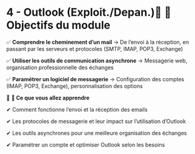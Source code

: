 # 4 - Outlook (Exploit./Depan.)🔹 **📌 Objectifs du module**

✅ **Comprendre le cheminement d’un mail** → De l’envoi à la réception, en passant par les serveurs et protocoles (SMTP, IMAP, POP3, Exchange)

✅ **Utiliser les outils de communication asynchrone** → Messagerie web, organisation professionnelle des échanges

✅ **Paramétrer un logiciel de messagerie** → Configuration des comptes (IMAP, POP3, Exchange), personnalisation des options



🔹 **📌 Ce que vous allez apprendre**

✔ Comment fonctionne l’envoi et la réception des emails

✔ Les protocoles de messagerie et leur impact sur l’utilisation d’Outlook

✔ Les outils asynchrones pour une meilleure organisation des échanges

✔ Paramétrer un compte et optimiser Outlook selon les besoins
